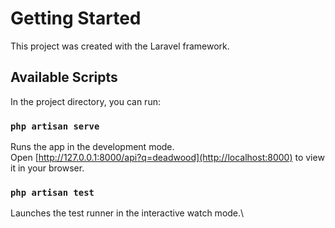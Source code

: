 # Getting Started

This project was created with the Laravel framework.

## Available Scripts

In the project directory, you can run:

### `php artisan serve`

Runs the app in the development mode.\
Open [http://127.0.0.1:8000/api?q=deadwood](http://localhost:8000) to view it in your browser.

### `php artisan test`

Launches the test runner in the interactive watch mode.\
